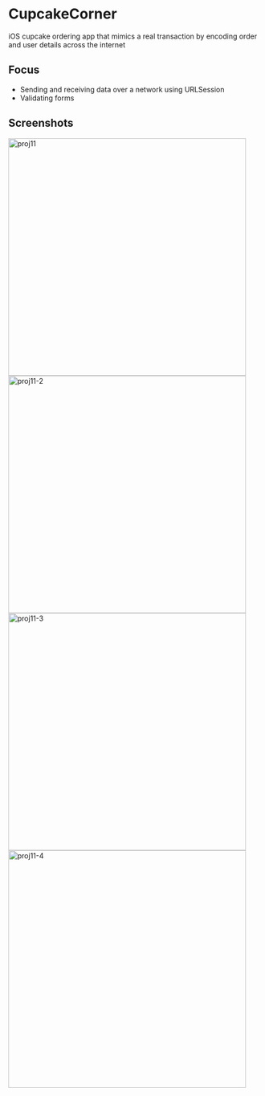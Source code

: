 # CupcakeCorner
iOS cupcake ordering app that mimics a real transaction by encoding order and user details across the internet

## Focus
* Sending and receiving data over a network using URLSession
* Validating forms

## Screenshots
<p float="left">
  <img width="473" alt="proj11" src="https://user-images.githubusercontent.com/29722295/200740638-c4491e9e-be07-44dc-b694-c1919fd1e34c.png">
  <img width="473" alt="proj11-2" src="https://user-images.githubusercontent.com/29722295/200740651-b99dbfa9-4d05-4915-9272-00919070b4f6.png">
  <img width="473" alt="proj11-3" src="https://user-images.githubusercontent.com/29722295/200740686-2a93d6b9-0ad7-4f80-a251-b925932be24b.png">
  <img width="473" alt="proj11-4" src="https://user-images.githubusercontent.com/29722295/200740983-77fbe81b-a488-4ee3-add7-7b7354c68fef.png">
</p>
